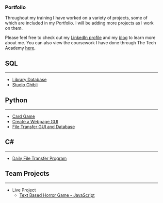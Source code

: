 ### Portfolio

Throughout my training I have worked on a variety of projects, some of which are included in my Portfolio. I will be adding more projects as I work on them.

Please feel free to check out my [LinkedIn profile](https://www.linkedin.com/in/shiprakoka) and my [blog](http://www.shiprakoka.com/) to learn more about me. You can also view the coursework I have done through The Tech Academy [here](https://github.com/ShipraKoka/Coursework-TheTechAcademy).

## SQL
---
* [Library Database](https://github.com/ShipraKoka/Portfolio/tree/master/SQL/Library-Database)
* [Studio Ghibli](https://github.com/ShipraKoka/Portfolio/tree/master/SQL/Studio-Ghibli)

## Python
---
* [Card Game](https://github.com/ShipraKoka/Portfolio/tree/master/Python/Card-Game)
* [Create a Webpage GUI](https://github.com/ShipraKoka/Portfolio/tree/master/Python/Create-A-Webpage)
* [File Transfer GUI and Database](https://github.com/ShipraKoka/Portfolio/tree/master/Python/File-Transfer)

## C#
---
* [Daily File Transfer Program](https://github.com/ShipraKoka/Portfolio/tree/master/C-Sharp/DailyFileTransfer)

## Team Projects
---
* Live Project
  * [Text Based Horror Game - JavaScript](https://github.com/ShipraKoka/Text-Based-Horror-Game)
